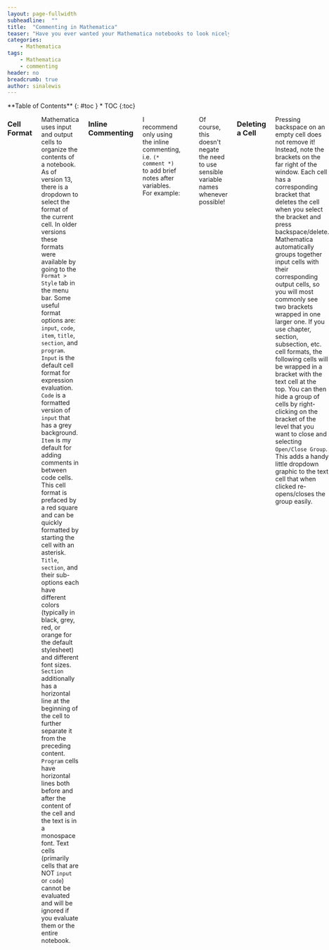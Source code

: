 ```yaml
---
layout: page-fullwidth
subheadline:  ""
title:  "Commenting in Mathematica"
teaser: "Have you ever wanted your Mathematica notebooks to look nicely organized and polished? Look here for tips that will help you get there."
categories:
    - Mathematica
tags:
    - Mathematica
    - commenting
header: no
breadcrumb: true
author: sinalewis
---
```

<div class="row">
<div class="medium-4 medium-push-8 columns" markdown="1">
<div class="panel radius" markdown="1">
**Table of Contents**
{: #toc }
*  TOC
{:toc}
</div>
</div><!-- /.medium-4.columns -->

<div class="medium-8 medium-pull-4 columns" markdown="1">

### Cell Format

Mathematica uses input and output cells to organize the contents of a notebook. As of version 13, there is a dropdown to select the format of the current cell. In older versions these formats were available by going to the `Format > Style` tab in the menu bar. Some useful format options are: `input`, `code`, `item`, `title`, `section`, and `program`. `Input` is the default cell format for expression evaluation. `Code` is a formatted version of `input` that has a grey background. `Item` is my default for adding comments in between code cells. This cell format is prefaced by a red square and can be quickly formatted by starting the cell with an asterisk. `Title`, `section`, and their sub-options each have different colors (typically in black, grey, red, or orange for the default stylesheet) and different font sizes. `Section` additionally has a horizontal line at the beginning of the cell to further separate it from the preceding content. `Program` cells have horizontal lines both before and after the content of the cell and the text is in a monospace font. Text cells (primarily cells that are NOT `input` or `code`) cannot be evaluated and will be ignored if you evaluate them or the entire notebook.

### Inline Commenting

I recommend only using the inline commenting, i.e. `(* comment *)` to add brief notes after variables. For example:
```
x = "purple"; (* my favorite colour *)
```
Of course, this doesn't negate the need to use sensible variable names whenever possible!

### Deleting a Cell

Pressing backspace on an empty cell does not remove it! Instead, note the brackets on the far right of the window. Each cell has a corresponding bracket that deletes the cell when you select the bracket and press backspace/delete. Mathematica automatically groups together input cells with their corresponding output cells, so you will most commonly see two brackets wrapped in one larger one. If you use chapter, section, subsection, etc. cell formats, the following cells will be wrapped in a bracket with the text cell at the top. You can then hide a group of cells by right-clicking on the bracket of the level that you want to close and selecting `Open/Close Group`. This adds a handy little dropdown graphic to the text cell that when clicked re-opens/closes the group easily. 